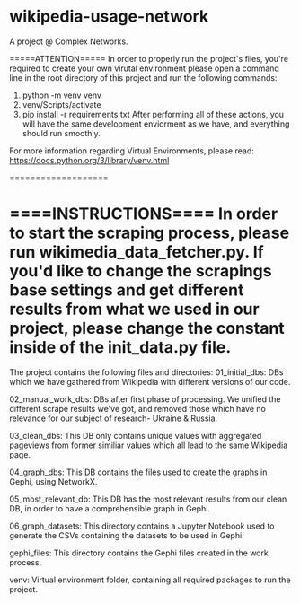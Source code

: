 # wikipedia-usage-network
A project @ Complex Networks.

=====ATTENTION=====
In order to properly run the project's files, you're required
to create your own virutal environment please open a command line
in the root directory of this project and run the following commands:
1. python -m venv venv
2. venv/Scripts/activate
3. pip install -r requirements.txt
After performing all of these actions, you will have the same development
enviorment as we have, and everything should run smoothly.

For more information regarding Virtual Environments, please read:
https://docs.python.org/3/library/venv.html

===================

====INSTRUCTIONS====
In order to start the scraping process, please run wikimedia_data_fetcher.py.
If you'd like to change the scrapings base settings and get different results
from what we used in our project, please change the constant inside of the
init_data.py file.
====================

The project contains the following files and directories:
01_initial_dbs: DBs which we have gathered from Wikipedia with different
versions of our code.

02_manual_work_dbs: DBs after first phase of processing. We unified the
different scrape results we've got, and removed those which have no
relevance for our subject of research- Ukraine & Russia.

03_clean_dbs: This DB only contains unique values with aggregated pageviews
from former similiar values which all lead to the same Wikipedia page.

04_graph_dbs: This DB contains the files used to create the graphs in Gephi,
using NetworkX.

05_most_relevant_db: This DB has the most relevant results from our clean DB,
in order to have a comprehensible graph in Gephi.

06_graph_datasets: This directory contains a Jupyter Notebook used to generate
the CSVs containing the datasets to be used in Gephi.

gephi_files: This directory contains the Gephi files created in the work process.

venv: Virtual environment folder, containing all required packages to run the project.